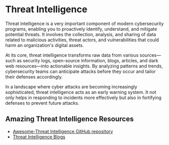 # Threat Intelligence

Threat intelligence is a very important component of modern cybersecurity programs, enabling you to proactively identify, understand, and mitigate potential threats. It involves the collection, analysis, and sharing of data related to malicious activities, threat actors, and vulnerabilities that could harm an organization's digital assets.

At its core, threat intelligence transforms raw data from various sources—such as security logs, open-source information, blogs, articles, and dark web resources—into actionable insights. By analyzing patterns and trends, cybersecurity teams can anticipate attacks before they occur and tailor their defenses accordingly.

In a landscape where cyber attacks are becoming increasingly sophisticated, threat intelligence acts as an early warning system. It not only helps in responding to incidents more effectively but also in fortifying defenses to prevent future attacks.


## Amazing Threat Intelligence Resources
- [Awesome-Threat Intelligence GitHub repository](https://github.com/hslatman/awesome-threat-intelligence)
- [Threat Intelligence Blogs](https://github.com/muchdogesec/awesome_threat_intel_blogs)
